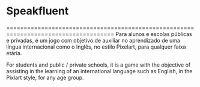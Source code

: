 # Speakfluent
=====================================================================================
Para alunos e escolas públicas e privadas, é um jogo com objetivo de auxiliar no aprendizado de uma língua internacional como o Inglês, no estilo Pixelart, para qualquer faixa etária.

For students and public / private schools, it is a game with the objective of assisting in the learning of an international language such as English, in the Pixlart style, for any age group.
